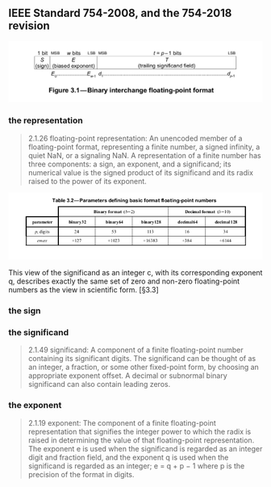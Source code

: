 ## IEEE Standard 754-2008, and the 754-2018 revision

![Standard Float64 bitfields](https://github.com/JeffreySarnoff/BitsFields.jl/blob/master/docs/assets/IEEE754/figure3_1.png)


### the representation
> 2.1.26 floating-point representation: An unencoded member of a floating-point format, representing a
finite number, a signed infinity, a quiet NaN, or a signaling NaN. A representation of a finite number has
three components: a sign, an exponent, and a significand; its numerical value is the signed product of its
significand and its radix raised to the power of its exponent.

![Standard Floating Point Specifications](https://github.com/JeffreySarnoff/BitsFields.jl/blob/master/docs/assets/IEEE754/table3.2.png)


This view of the significand as an integer c, with its corresponding exponent q, describes exactly the same
set of zero and non-zero floating-point numbers as the view in scientific form. [&sect;3.3]

### the sign
> 

### the significand
> 2.1.49 significand: A component of a finite floating-point number containing its significant digits. The
significand can be thought of as an integer, a fraction, or some other fixed-point form, by choosing an
appropriate exponent offset. A decimal or subnormal binary significand can also contain leading zeros.

### the exponent
> 2.1.19 exponent: The component of a finite floating-point representation that signifies the integer power to
which the radix is raised in determining the value of that floating-point representation. The exponent e is
used when the significand is regarded as an integer digit and fraction field, and the exponent q is used when
the significand is regarded as an integer; e = q + p − 1 where p is the precision of the format in digits.


